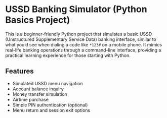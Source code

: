 # USSD Banking Simulator (Python Basics Project)

This is a beginner-friendly Python project that simulates a basic USSD (Unstructured Supplementary Service Data) banking interface, similar to what you’d see when dialing a code like `*123#` on a mobile phone. It mimics real-life banking operations through a command-line interface, providing a practical learning experience for those starting with Python.

## Features

- Simulated USSD menu navigation
- Account balance inquiry
- Money transfer simulation
- Airtime purchase
- Simple PIN authentication (optional)
- Menu return and session exit options
